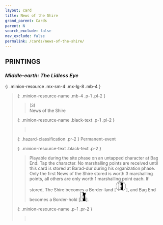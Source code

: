 ```yaml
---
layout: card
title: News of the Shire
grand_parent: Cards
parent: N
search_exclude: false
nav_exclude: false
permalink: /cards/news-of-the-shire/
---
```


## PRINTINGS


### _Middle-earth: The Lidless Eye_

{: .minion-resource .mx-sm-4 .mx-lg-8 .mb-4 }
> {: .minion-resource-name .mb-4 .p-1 .pl-2 }
> > <div class="hazard-mp">(3)</div>
> > <div class="card-name">News of the Shire</div>
>
> {: .minion-resource-name .black-text .p-1 .pl-2 }
> > &nbsp;
>
> {: .hazard-classification .pr-2 }
> Permanent-event
>
> {: .minion-resource-text .black-text .p-2 }
> > Playable during the site phase on an untapped character at Bag End. Tap the character. No marshalling points are received until this card is stored at Barad-dur during his organization phase. Only the first News of the Shire stored is worth 3 marshalling points, all others are only worth 1 marshalling point each. If stored, The Shire becomes a Border-land \[![](/assets/images/border-land.svg)], and Bag End becomes a Border-hold \[![](/assets/images/border-hold.svg)]. 
> 
> {: .minion-resource-name .p-1 .pr-2 }
> > <div class="card-shield"></div>
> > <div class="card-corruption-white">&nbsp;</div>
